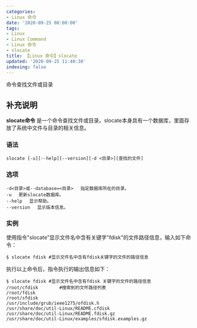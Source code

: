 ```yaml
---
categories:
- Linux 命令
date: '2020-09-25 08:00:00'
tags:
- Linux
- Linux Command
- Linux 命令
- slocate
title: 【Linux 命令】slocate
updated: '2020-09-25 11:40:30'
indexing: false
---
```


命令查找文件或目录

## 补充说明

**slocate命令** 是一个命令查找文件或目录。slocate本身具有一个数据库，里面存放了系统中文件与目录的相关信息。

###  语法

```shell
slocate [-u][--help][--version][-d <目录>][查找的文件]
```

###  选项

```shell
-d<目录>或--database=<目录> 　指定数据库所在的目录。
-u 　更新slocate数据库。
--help 　显示帮助。
--version 　显示版本信息。
```

### 实例

使用指令"slocate"显示文件名中含有关键字"fdisk"的文件路径信息，输入如下命令：

```shell
$ slocate fdisk #显示文件名中含有fdisk关键字的文件的路径信息 
```

执行以上命令后，指令执行的输出信息如下：

```shell
$ slocate fdisk #显示文件名中含有fdisk 关键字的文件的路径信息  
/root/cfdisk        #搜索到的文件路径列表  
/root/fdisk  
/root/sfdisk  
/usr/include/grub/ieee1275/ofdisk.h  
/usr/share/doc/util-Linux/README.cfdisk  
/usr/share/doc/util-Linux/README.fdisk.gz  
/usr/share/doc/util-Linux/examples/sfdisk.examples.gz  
```

<!-- Linux命令行搜索引擎：https://jaywcjlove.github.io/linux-command/ -->
